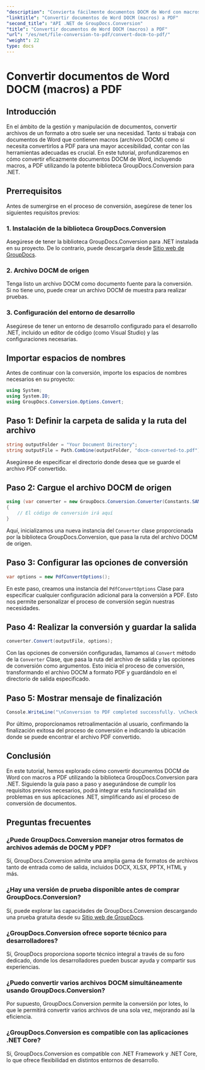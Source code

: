 ```yaml
---
"description": "Convierta fácilmente documentos DOCM de Word con macros a PDF con GroupDocs.Conversion para .NET. Optimice su gestión documental."
"linktitle": "Convertir documentos de Word DOCM (macros) a PDF"
"second_title": "API .NET de GroupDocs.Conversion"
"title": "Convertir documentos de Word DOCM (macros) a PDF"
"url": "/es/net/file-conversion-to-pdf/convert-docm-to-pdf/"
"weight": 22
type: docs
---
```

# Convertir documentos de Word DOCM (macros) a PDF

## Introducción
En el ámbito de la gestión y manipulación de documentos, convertir archivos de un formato a otro suele ser una necesidad. Tanto si trabaja con documentos de Word que contienen macros (archivos DOCM) como si necesita convertirlos a PDF para una mayor accesibilidad, contar con las herramientas adecuadas es crucial. En este tutorial, profundizaremos en cómo convertir eficazmente documentos DOCM de Word, incluyendo macros, a PDF utilizando la potente biblioteca GroupDocs.Conversion para .NET.
## Prerrequisitos
Antes de sumergirse en el proceso de conversión, asegúrese de tener los siguientes requisitos previos:
### 1. Instalación de la biblioteca GroupDocs.Conversion
Asegúrese de tener la biblioteca GroupDocs.Conversion para .NET instalada en su proyecto. De lo contrario, puede descargarla desde [Sitio web de GroupDocs](https://releases.groupdocs.com/conversion/net/).
### 2. Archivo DOCM de origen
Tenga listo un archivo DOCM como documento fuente para la conversión. Si no tiene uno, puede crear un archivo DOCM de muestra para realizar pruebas.
### 3. Configuración del entorno de desarrollo
Asegúrese de tener un entorno de desarrollo configurado para el desarrollo .NET, incluido un editor de código (como Visual Studio) y las configuraciones necesarias.

## Importar espacios de nombres
Antes de continuar con la conversión, importe los espacios de nombres necesarios en su proyecto:
```csharp
using System;
using System.IO;
using GroupDocs.Conversion.Options.Convert;
```
## Paso 1: Definir la carpeta de salida y la ruta del archivo
```csharp
string outputFolder = "Your Document Directory";
string outputFile = Path.Combine(outputFolder, "docm-converted-to.pdf");
```
Asegúrese de especificar el directorio donde desea que se guarde el archivo PDF convertido.
## Paso 2: Cargue el archivo DOCM de origen
```csharp
using (var converter = new GroupDocs.Conversion.Converter(Constants.SAMPLE_DOCM))
{
    // El código de conversión irá aquí
}
```
Aquí, inicializamos una nueva instancia del `Converter` clase proporcionada por la biblioteca GroupDocs.Conversion, que pasa la ruta del archivo DOCM de origen.
## Paso 3: Configurar las opciones de conversión
```csharp
var options = new PdfConvertOptions();
```
En este paso, creamos una instancia del `PdfConvertOptions` Clase para especificar cualquier configuración adicional para la conversión a PDF. Esto nos permite personalizar el proceso de conversión según nuestras necesidades.
## Paso 4: Realizar la conversión y guardar la salida
```csharp
converter.Convert(outputFile, options);
```
Con las opciones de conversión configuradas, llamamos al `Convert` método de la `Converter` Clase, que pasa la ruta del archivo de salida y las opciones de conversión como argumentos. Esto inicia el proceso de conversión, transformando el archivo DOCM a formato PDF y guardándolo en el directorio de salida especificado.
## Paso 5: Mostrar mensaje de finalización
```csharp
Console.WriteLine("\nConversion to PDF completed successfully. \nCheck output in {0}", outputFolder);
```
Por último, proporcionamos retroalimentación al usuario, confirmando la finalización exitosa del proceso de conversión e indicando la ubicación donde se puede encontrar el archivo PDF convertido.

## Conclusión
En este tutorial, hemos explorado cómo convertir documentos DOCM de Word con macros a PDF utilizando la biblioteca GroupDocs.Conversion para .NET. Siguiendo la guía paso a paso y asegurándose de cumplir los requisitos previos necesarios, podrá integrar esta funcionalidad sin problemas en sus aplicaciones .NET, simplificando así el proceso de conversión de documentos.
## Preguntas frecuentes
### ¿Puede GroupDocs.Conversion manejar otros formatos de archivos además de DOCM y PDF?
Sí, GroupDocs.Conversion admite una amplia gama de formatos de archivos tanto de entrada como de salida, incluidos DOCX, XLSX, PPTX, HTML y más.
### ¿Hay una versión de prueba disponible antes de comprar GroupDocs.Conversion?
Sí, puede explorar las capacidades de GroupDocs.Conversion descargando una prueba gratuita desde su [Sitio web de GroupDocs](https://releases.groupdocs.com/).
### ¿GroupDocs.Conversion ofrece soporte técnico para desarrolladores?
Sí, GroupDocs proporciona soporte técnico integral a través de su foro dedicado, donde los desarrolladores pueden buscar ayuda y compartir sus experiencias.
### ¿Puedo convertir varios archivos DOCM simultáneamente usando GroupDocs.Conversion?
Por supuesto, GroupDocs.Conversion permite la conversión por lotes, lo que le permitirá convertir varios archivos de una sola vez, mejorando así la eficiencia.
### ¿GroupDocs.Conversion es compatible con las aplicaciones .NET Core?
Sí, GroupDocs.Conversion es compatible con .NET Framework y .NET Core, lo que ofrece flexibilidad en distintos entornos de desarrollo.